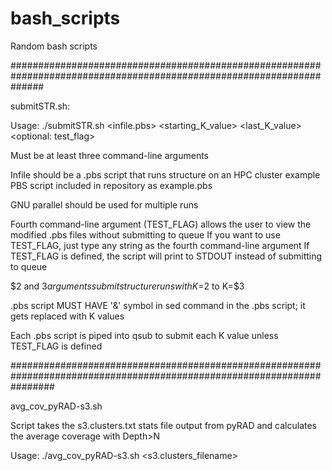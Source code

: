 # bash_scripts
Random bash scripts

######################################################################################################################

submitSTR.sh: 

Usage: ./submitSTR.sh <infile.pbs> <starting_K_value> <last_K_value> <optional: test_flag>

Must be at least three command-line arguments

Infile should be a .pbs script that runs structure on an HPC cluster
example PBS script included in repository as example.pbs

GNU parallel should be used for multiple runs

Fourth command-line argument (TEST_FLAG) allows the user to view the modified .pbs files without submitting to queue
If you want to use TEST_FLAG, just type any string as the fourth command-line argument
If TEST_FLAG is defined, the script will print to STDOUT instead of submitting to queue

$2 and $3 arguments submit structure runs with K=$2 to K=$3

.pbs script MUST HAVE '&' symbol in sed command in the .pbs script; it gets replaced with K values

Each .pbs script is piped into qsub to submit each K value unless TEST_FLAG is defined

########################################################################################################################

avg_cov_pyRAD-s3.sh

Script takes the s3.clusters.txt stats file output from pyRAD and calculates the average coverage with Depth>N

Usage: ./avg_cov_pyRAD-s3.sh <s3.clusters_filename> <outfile>


